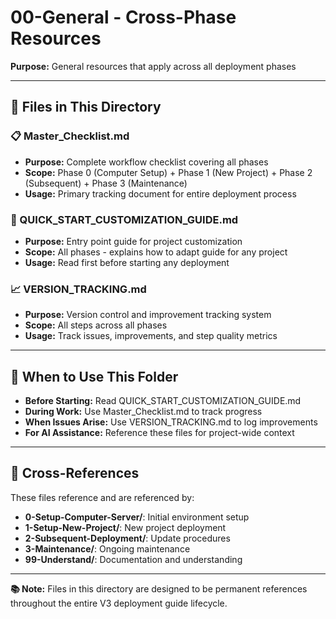 # 00-General - Cross-Phase Resources

**Purpose:** General resources that apply across all deployment phases

---

## 📁 **Files in This Directory**

### **📋 Master_Checklist.md**
- **Purpose:** Complete workflow checklist covering all phases
- **Scope:** Phase 0 (Computer Setup) + Phase 1 (New Project) + Phase 2 (Subsequent) + Phase 3 (Maintenance)
- **Usage:** Primary tracking document for entire deployment process

### **🚀 QUICK_START_CUSTOMIZATION_GUIDE.md**
- **Purpose:** Entry point guide for project customization
- **Scope:** All phases - explains how to adapt guide for any project
- **Usage:** Read first before starting any deployment

### **📈 VERSION_TRACKING.md**
- **Purpose:** Version control and improvement tracking system
- **Scope:** All steps across all phases
- **Usage:** Track issues, improvements, and step quality metrics

---

## 🎯 **When to Use This Folder**

- **Before Starting:** Read QUICK_START_CUSTOMIZATION_GUIDE.md
- **During Work:** Use Master_Checklist.md to track progress
- **When Issues Arise:** Use VERSION_TRACKING.md to log improvements
- **For AI Assistance:** Reference these files for project-wide context

---

## 🔗 **Cross-References**

These files reference and are referenced by:
- **0-Setup-Computer-Server/**: Initial environment setup
- **1-Setup-New-Project/**: New project deployment
- **2-Subsequent-Deployment/**: Update procedures
- **3-Maintenance/**: Ongoing maintenance
- **99-Understand/**: Documentation and understanding

---

**📚 Note:** Files in this directory are designed to be permanent references throughout the entire V3 deployment guide lifecycle.

